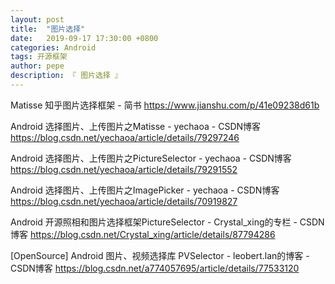 ```yaml
---
layout: post
title:  "图片选择"
date:   2019-09-17 17:30:00 +0800
categories: Android
tags: 开源框架
author: pepe
description: 『 图片选择 』
---
```


Matisse 知乎图片选择框架 - 简书
https://www.jianshu.com/p/41e09238d61b

Android 选择图片、上传图片之Matisse - yechaoa - CSDN博客
https://blog.csdn.net/yechaoa/article/details/79297246

Android 选择图片、上传图片之PictureSelector - yechaoa - CSDN博客
https://blog.csdn.net/yechaoa/article/details/79291552

Android 选择图片、上传图片之ImagePicker - yechaoa - CSDN博客
https://blog.csdn.net/yechaoa/article/details/70919827

Android 开源照相和图片选择框架PictureSelector - Crystal_xing的专栏 - CSDN博客
https://blog.csdn.net/Crystal_xing/article/details/87794286

[OpenSource] Android 图片、视频选择库 PVSelector - leobert.lan的博客 - CSDN博客
https://blog.csdn.net/a774057695/article/details/77533120













